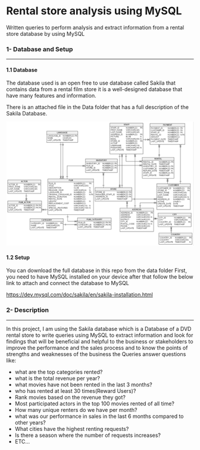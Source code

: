 # Rental store analysis using MySQL
Written queries to perform analysis and extract information from a rental store database by using MySQL

### 1- Database and Setup
------------------------------------------------------------
#### 1.1 Database

The database used is an open free to use database called Sakila that contains data from a rental film store it is a well-designed database
that have many features and information.

There is an attached file in the Data folder that has a full description of the Sakila Database.

![ERD of SakilaDB](https://github.com/ahmedmonged/Rental-store-analysis-using-MySQL/blob/main/Data/ERD.png)


#### 1.2 Setup

You can download the full database in this repo from the data folder 
First, you need to have MySQL installed on your device after that follow the below link to attach and connect the database to MySQL

https://dev.mysql.com/doc/sakila/en/sakila-installation.html

### 2- Description
------------------------------------------------------------
In this project, I am using the Sakila database which is a Database of a DVD rental store to
write queries using MySQL to extract information and look for findings that will be beneficial and helpful to the business or stakeholders
to improve the performance and the sales process and to know the points of strengths and weaknesses of the business
the Queries answer questions like:

- what are the top categories rented?
- what is the total revenue per year?
- what movies have not been rented in the last 3 months?
- who has rented at least 30 times(Reward Users)?
- Rank movies based on the revenue they got?
- Most participated actors in the top 100 movies rented of all time?
- How many unique renters do we have per month?
- what was our performance in sales in the last 6 months compared to other years?
- What cities have the highest renting requests?
- Is there a season where the number of requests increases?
- ETC...
